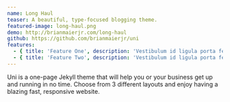 ```yaml
---
name: Long Haul 
teaser: A beautiful, type-focused blogging theme.
featured-image: long-haul.png
demo: http://brianmaierjr.com/long-haul
github: https://github.com/brianmaierjr/uni
features:
  - { title: 'Feature One', description: 'Vestibulum id ligula porta felis euismod semper. Nullam quis risus eget urna mollis ornare vel eu leo.'}
  - { title: 'Feature Two', description: 'Vestibulum id ligula porta felis euismod semper. Nullam quis risus eget urna mollis ornare vel eu leo.'}
---
```


Uni is a one-page Jekyll theme that will help you or your business get up and running in no time. Choose from 3 different layouts and enjoy having a blazing fast, responsive website.
